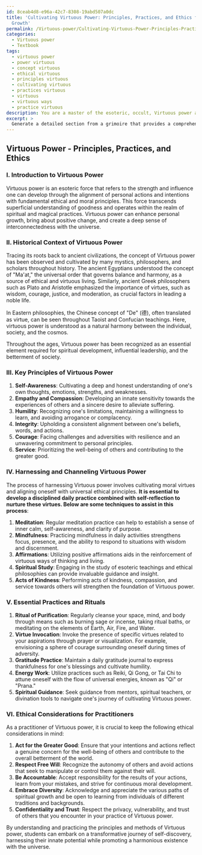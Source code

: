 ```yaml
---
id: 8ceab4d8-e96a-42c7-8308-19abd507a0dc
title: 'Cultivating Virtuous Power: Principles, Practices, and Ethics for Spiritual
  Growth'
permalink: /Virtuous-power/Cultivating-Virtuous-Power-Principles-Practices-and-Ethics-for-Spiritual-Growth/
categories:
  - Virtuous power
  - Textbook
tags:
  - virtuous power
  - power virtuous
  - concept virtuous
  - ethical virtuous
  - principles virtuous
  - cultivating virtuous
  - practices virtuous
  - virtuous
  - virtuous ways
  - practice virtuous
description: You are a master of the esoteric, occult, Virtuous power and education, you have written many textbooks on the subject in ways that provide students with rich and deep understanding of the subject. You are being asked to write textbook-like sections on a topic and you do it with full context, explainability, and reliability in accuracy to the true facts of the topic at hand, in a textbook style that a student would easily be able to learn from, in a rich, engaging, and contextual way. Always include relevant context (such as formulas and history), related concepts, and in a way that someone can gain deep insights from.
excerpt: > 
  Generate a detailed section from a grimoire that provides a comprehensive lesson on the topic of Virtuous power, including its historical context, key principles, methods for harnessing and channeling this power, and ethical considerations for practitioners. Additionally, include essential practices and rituals for students to follow in order to cultivate and master this esoteric knowledge.
---
```


## Virtuous Power - Principles, Practices, and Ethics

### I. Introduction to Virtuous Power

Virtuous power is an esoteric force that refers to the strength and influence one can develop through the alignment of personal actions and intentions with fundamental ethical and moral principles. This force transcends superficial understanding of goodness and operates within the realm of spiritual and magical practices. Virtuous power can enhance personal growth, bring about positive change, and create a deep sense of interconnectedness with the universe.

### II. Historical Context of Virtuous Power

Tracing its roots back to ancient civilizations, the concept of Virtuous power has been observed and cultivated by many mystics, philosophers, and scholars throughout history. The ancient Egyptians understood the concept of "Ma'at," the universal order that governs balance and harmony, as a source of ethical and virtuous living. Similarly, ancient Greek philosophers such as Plato and Aristotle emphasized the importance of virtues, such as wisdom, courage, justice, and moderation, as crucial factors in leading a noble life.

In Eastern philosophies, the Chinese concept of "De" (德), often translated as virtue, can be seen throughout Taoist and Confucian teachings. Here, virtuous power is understood as a natural harmony between the individual, society, and the cosmos.

Throughout the ages, Virtuous power has been recognized as an essential element required for spiritual development, influential leadership, and the betterment of society.

### III. Key Principles of Virtuous Power

1. **Self-Awareness**: Cultivating a deep and honest understanding of one's own thoughts, emotions, strengths, and weaknesses.
2. **Empathy and Compassion**: Developing an innate sensitivity towards the experiences of others and a sincere desire to alleviate suffering.
3. **Humility**: Recognizing one's limitations, maintaining a willingness to learn, and avoiding arrogance or complacency.
4. **Integrity**: Upholding a consistent alignment between one's beliefs, words, and actions.
5. **Courage**: Facing challenges and adversities with resilience and an unwavering commitment to personal principles.
6. **Service**: Prioritizing the well-being of others and contributing to the greater good.

### IV. Harnessing and Channeling Virtuous Power

The process of harnessing Virtuous power involves cultivating moral virtues and aligning oneself with universal ethical principles. **It is essential to develop a disciplined daily practice combined with self-reflection to nurture these virtues. Below are some techniques to assist in this process**:

1. **Meditation**: Regular meditation practice can help to establish a sense of inner calm, self-awareness, and clarity of purpose.
2. **Mindfulness**: Practicing mindfulness in daily activities strengthens focus, presence, and the ability to respond to situations with wisdom and discernment.
3. **Affirmations**: Utilizing positive affirmations aids in the reinforcement of virtuous ways of thinking and living.
4. **Spiritual Study**: Engaging in the study of esoteric teachings and ethical philosophies can provide invaluable guidance and insight.
5. **Acts of Kindness**: Performing acts of kindness, compassion, and service towards others will strengthen the foundation of Virtuous power.

### V. Essential Practices and Rituals

1. **Ritual of Purification**: Regularly cleanse your space, mind, and body through means such as burning sage or incense, taking ritual baths, or meditating on the elements of Earth, Air, Fire, and Water.
2. **Virtue Invocation**: Invoke the presence of specific virtues related to your aspirations through prayer or visualization. For example, envisioning a sphere of courage surrounding oneself during times of adversity.
3. **Gratitude Practice**: Maintain a daily gratitude journal to express thankfulness for one's blessings and cultivate humility.
4. **Energy Work**: Utilize practices such as Reiki, Qi Gong, or Tai Chi to attune oneself with the flow of universal energies, known as "Qi" or "Prana."
5. **Spiritual Guidance**: Seek guidance from mentors, spiritual teachers, or divination tools to navigate one's journey of cultivating Virtuous power.

### VI. Ethical Considerations for Practitioners

As a practitioner of Virtuous power, it is crucial to keep the following ethical considerations in mind:

1. **Act for the Greater Good**: Ensure that your intentions and actions reflect a genuine concern for the well-being of others and contribute to the overall betterment of the world.
2. **Respect Free Will**: Recognize the autonomy of others and avoid actions that seek to manipulate or control them against their will.
3. **Be Accountable**: Accept responsibility for the results of your actions, learn from your mistakes, and strive for continuous moral development.
4. **Embrace Diversity**: Acknowledge and appreciate the various paths of spiritual growth and be open to learning from individuals of different traditions and backgrounds.
5. **Confidentiality and Trust**: Respect the privacy, vulnerability, and trust of others that you encounter in your practice of Virtuous power.

By understanding and practicing the principles and methods of Virtuous power, students can embark on a transformative journey of self-discovery, harnessing their innate potential while promoting a harmonious existence with the universe.
